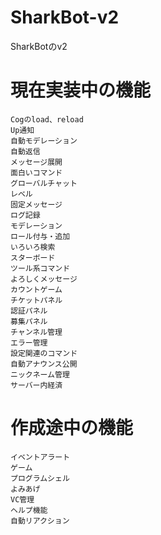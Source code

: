 # SharkBot-v2
SharkBotのv2

# 現在実装中の機能
```
Cogのload、reload
Up通知
自動モデレーション
自動返信
メッセージ展開
面白いコマンド
グローバルチャット
レベル
固定メッセージ
ログ記録
モデレーション
ロール付与・追加
いろいろ検索
スターボード
ツール系コマンド
よろしくメッセージ
カウントゲーム
チケットパネル
認証パネル
募集パネル
チャンネル管理
エラー管理
設定関連のコマンド
自動アナウンス公開
ニックネーム管理
サーバー内経済
```

# 作成途中の機能
```
イベントアラート
ゲーム
プログラムシェル
よみあげ
VC管理
ヘルプ機能
自動リアクション
```
